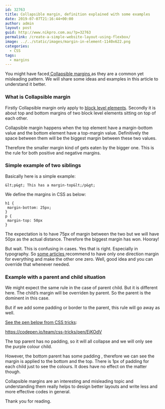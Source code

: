 ```yaml
---
id: 32763
title: Collapsible margin, definition explained with some examples
date: 2019-07-07T21:16:44+00:00
author: admin
layout: post
guid: http://www.nikpro.com.au/?p=32763
permalink: /create-a-simple-website-layout-using-flexbox/
image: ../../static/images/margin-in-element-1140x622.png
categories:
  - CSS
tags:
  - margins
---
```


You might have faced[ Collapsible margins ](https://developer.mozilla.org/en-US/docs/Web/CSS/CSS_Box_Model/Mastering_margin_collapsing)as they are a common yet misleading pattern. We will share some ideas and examples in this article to understand it better.

### What is Collapsible margin

Firstly Collapsible margin only apply to [block level elements](http://www.nikpro.com.au/html5-semantic-tags-and-where-to-use-them/). Secondly it is about top and bottom margins of two block level elements sitting on top of each other.

Collapsible margin happens when the top element have a margin-bottom value and the bottom element have a top-margin value. Definitively the space between them will be the biggest margin between these two values.

Therefore the smaller margin kind of gets eaten by the bigger one. This is the rule for both positive and negative margins.

### Simple example of two siblings

Basically here is a simple example:

```&lt;h1&gt;This has a margin-bottom&lt;/h1&gt;
&lt;p&gt; This has a margin-top&lt;/p&gt;
```

We define the margins in CSS as below:

```
h1 {  
 margin-bottom: 25px;
}
p {  
 margin-top: 50px
}
```

The expectation is to have 75px of margin between the two but we will have 50px as the actual distance. Therefore the biggest margin has won. Hooray!

But wait. This is confusing in cases. Yes that is right. Especially in typography. So [some articles ](https://csswizardry.com/2012/06/single-direction-margin-declarations/)recommend to have only one direction margin for everything and make the other one zero. Well, good idea and you can override that whenever needed.

### Example with a parent and child situation

We might expect the same rule in the case of parent child. But it is different here. The child’s margin will be overriden by parent. So the parent is the dominent in this case.

But if we add some padding or border to the parent, this rule will go away as well.

[See the pen below from CSS tricks](https://css-tricks.com/what-you-should-know-about-collapsing-margins/):

https://codepen.io/team/css-tricks/pen/EjKOdV

The top parent has no padding, so it will all collapse and we will only see the purple colour child.

However, the bottom parent has some padding , therefore we can see the margin is applied to the bottom and the top. There is 1px of padding for each child just to see the colours. It does have no effect on the matter though.

Collapsible margins are an interesting and misleading topic and understanding them really helps to design better layouts and write less and more effective codes in general.

Thank you for reading.

